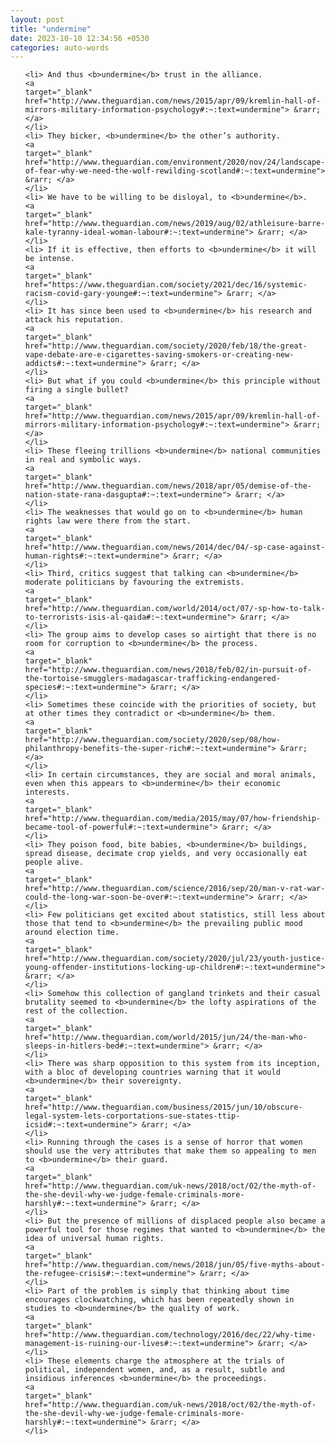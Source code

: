 ```yaml
---
layout: post
title: "undermine"
date: 2023-10-10 12:34:56 +0530
categories: auto-words
---
```

<ol>

    <li> And thus <b>undermine</b> trust in the alliance.
    <a 
    target="_blank" 
    href="http://www.theguardian.com/news/2015/apr/09/kremlin-hall-of-mirrors-military-information-psychology#:~:text=undermine"> &rarr; </a>
    </li>
    <li> They bicker, <b>undermine</b> the other’s authority.
    <a 
    target="_blank" 
    href="http://www.theguardian.com/environment/2020/nov/24/landscape-of-fear-why-we-need-the-wolf-rewilding-scotland#:~:text=undermine"> &rarr; </a>
    </li>
    <li> We have to be willing to be disloyal, to <b>undermine</b>.
    <a 
    target="_blank" 
    href="http://www.theguardian.com/news/2019/aug/02/athleisure-barre-kale-tyranny-ideal-woman-labour#:~:text=undermine"> &rarr; </a>
    </li>
    <li> If it is effective, then efforts to <b>undermine</b> it will be intense.
    <a 
    target="_blank" 
    href="https://www.theguardian.com/society/2021/dec/16/systemic-racism-covid-gary-younge#:~:text=undermine"> &rarr; </a>
    </li>
    <li> It has since been used to <b>undermine</b> his research and attack his reputation.
    <a 
    target="_blank" 
    href="http://www.theguardian.com/society/2020/feb/18/the-great-vape-debate-are-e-cigarettes-saving-smokers-or-creating-new-addicts#:~:text=undermine"> &rarr; </a>
    </li>
    <li> But what if you could <b>undermine</b> this principle without firing a single bullet?
    <a 
    target="_blank" 
    href="http://www.theguardian.com/news/2015/apr/09/kremlin-hall-of-mirrors-military-information-psychology#:~:text=undermine"> &rarr; </a>
    </li>
    <li> These fleeing trillions <b>undermine</b> national communities in real and symbolic ways.
    <a 
    target="_blank" 
    href="http://www.theguardian.com/news/2018/apr/05/demise-of-the-nation-state-rana-dasgupta#:~:text=undermine"> &rarr; </a>
    </li>
    <li> The weaknesses that would go on to <b>undermine</b> human rights law were there from the start.
    <a 
    target="_blank" 
    href="http://www.theguardian.com/news/2014/dec/04/-sp-case-against-human-rights#:~:text=undermine"> &rarr; </a>
    </li>
    <li> Third, critics suggest that talking can <b>undermine</b> moderate politicians by favouring the extremists.
    <a 
    target="_blank" 
    href="http://www.theguardian.com/world/2014/oct/07/-sp-how-to-talk-to-terrorists-isis-al-qaida#:~:text=undermine"> &rarr; </a>
    </li>
    <li> The group aims to develop cases so airtight that there is no room for corruption to <b>undermine</b> the process.
    <a 
    target="_blank" 
    href="http://www.theguardian.com/news/2018/feb/02/in-pursuit-of-the-tortoise-smugglers-madagascar-trafficking-endangered-species#:~:text=undermine"> &rarr; </a>
    </li>
    <li> Sometimes these coincide with the priorities of society, but at other times they contradict or <b>undermine</b> them.
    <a 
    target="_blank" 
    href="http://www.theguardian.com/society/2020/sep/08/how-philanthropy-benefits-the-super-rich#:~:text=undermine"> &rarr; </a>
    </li>
    <li> In certain circumstances, they are social and moral animals, even when this appears to <b>undermine</b> their economic interests.
    <a 
    target="_blank" 
    href="http://www.theguardian.com/media/2015/may/07/how-friendship-became-tool-of-powerful#:~:text=undermine"> &rarr; </a>
    </li>
    <li> They poison food, bite babies, <b>undermine</b> buildings, spread disease, decimate crop yields, and very occasionally eat people alive.
    <a 
    target="_blank" 
    href="http://www.theguardian.com/science/2016/sep/20/man-v-rat-war-could-the-long-war-soon-be-over#:~:text=undermine"> &rarr; </a>
    </li>
    <li> Few politicians get excited about statistics, still less about those that tend to <b>undermine</b> the prevailing public mood around election time.
    <a 
    target="_blank" 
    href="http://www.theguardian.com/society/2020/jul/23/youth-justice-young-offender-institutions-locking-up-children#:~:text=undermine"> &rarr; </a>
    </li>
    <li> Somehow this collection of gangland trinkets and their casual brutality seemed to <b>undermine</b> the lofty aspirations of the rest of the collection.
    <a 
    target="_blank" 
    href="http://www.theguardian.com/world/2015/jun/24/the-man-who-sleeps-in-hitlers-bed#:~:text=undermine"> &rarr; </a>
    </li>
    <li> There was sharp opposition to this system from its inception, with a bloc of developing countries warning that it would <b>undermine</b> their sovereignty.
    <a 
    target="_blank" 
    href="http://www.theguardian.com/business/2015/jun/10/obscure-legal-system-lets-corportations-sue-states-ttip-icsid#:~:text=undermine"> &rarr; </a>
    </li>
    <li> Running through the cases is a sense of horror that women should use the very attributes that make them so appealing to men to <b>undermine</b> their guard.
    <a 
    target="_blank" 
    href="http://www.theguardian.com/uk-news/2018/oct/02/the-myth-of-the-she-devil-why-we-judge-female-criminals-more-harshly#:~:text=undermine"> &rarr; </a>
    </li>
    <li> But the presence of millions of displaced people also became a powerful tool for those regimes that wanted to <b>undermine</b> the idea of universal human rights.
    <a 
    target="_blank" 
    href="http://www.theguardian.com/news/2018/jun/05/five-myths-about-the-refugee-crisis#:~:text=undermine"> &rarr; </a>
    </li>
    <li> Part of the problem is simply that thinking about time encourages clockwatching, which has been repeatedly shown in studies to <b>undermine</b> the quality of work.
    <a 
    target="_blank" 
    href="http://www.theguardian.com/technology/2016/dec/22/why-time-management-is-ruining-our-lives#:~:text=undermine"> &rarr; </a>
    </li>
    <li> These elements charge the atmosphere at the trials of political, independent women, and, as a result, subtle and insidious inferences <b>undermine</b> the proceedings.
    <a 
    target="_blank" 
    href="http://www.theguardian.com/uk-news/2018/oct/02/the-myth-of-the-she-devil-why-we-judge-female-criminals-more-harshly#:~:text=undermine"> &rarr; </a>
    </li>